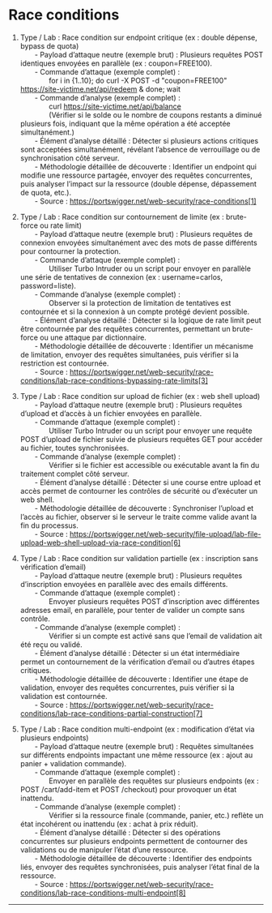 # Race conditions

1. Type / Lab : Race condition sur endpoint critique (ex : double dépense, bypass de quota)  
  - Payload d’attaque neutre (exemple brut) : Plusieurs requêtes POST identiques envoyées en parallèle (ex : coupon=FREE100).  
  - Commande d’attaque (exemple complet) :  
    for i in {1..10}; do curl -X POST -d "coupon=FREE100" https://site-victime.net/api/redeem & done; wait  
  - Commande d’analyse (exemple complet) :  
    curl https://site-victime.net/api/balance  
    (Vérifier si le solde ou le nombre de coupons restants a diminué plusieurs fois, indiquant que la même opération a été acceptée simultanément.)  
  - Élément d’analyse détaillé : Détecter si plusieurs actions critiques sont acceptées simultanément, révélant l’absence de verrouillage ou de synchronisation côté serveur.  
  - Méthodologie détaillée de découverte : Identifier un endpoint qui modifie une ressource partagée, envoyer des requêtes concurrentes, puis analyser l’impact sur la ressource (double dépense, dépassement de quota, etc.).  
  - Source : https://portswigger.net/web-security/race-conditions[1]

2. Type / Lab : Race condition sur contournement de limite (ex : brute-force ou rate limit)  
  - Payload d’attaque neutre (exemple brut) : Plusieurs requêtes de connexion envoyées simultanément avec des mots de passe différents pour contourner la protection.  
  - Commande d’attaque (exemple complet) :  
    Utiliser Turbo Intruder ou un script pour envoyer en parallèle une série de tentatives de connexion (ex : username=carlos, password=liste).  
  - Commande d’analyse (exemple complet) :  
    Observer si la protection de limitation de tentatives est contournée et si la connexion à un compte protégé devient possible.  
  - Élément d’analyse détaillé : Détecter si la logique de rate limit peut être contournée par des requêtes concurrentes, permettant un brute-force ou une attaque par dictionnaire.  
  - Méthodologie détaillée de découverte : Identifier un mécanisme de limitation, envoyer des requêtes simultanées, puis vérifier si la restriction est contournée.  
  - Source : https://portswigger.net/web-security/race-conditions/lab-race-conditions-bypassing-rate-limits[3]

3. Type / Lab : Race condition sur upload de fichier (ex : web shell upload)  
  - Payload d’attaque neutre (exemple brut) : Plusieurs requêtes d’upload et d’accès à un fichier envoyées en parallèle.  
  - Commande d’attaque (exemple complet) :  
    Utiliser Turbo Intruder ou un script pour envoyer une requête POST d’upload de fichier suivie de plusieurs requêtes GET pour accéder au fichier, toutes synchronisées.  
  - Commande d’analyse (exemple complet) :  
    Vérifier si le fichier est accessible ou exécutable avant la fin du traitement complet côté serveur.  
  - Élément d’analyse détaillé : Détecter si une course entre upload et accès permet de contourner les contrôles de sécurité ou d’exécuter un web shell.  
  - Méthodologie détaillée de découverte : Synchroniser l’upload et l’accès au fichier, observer si le serveur le traite comme valide avant la fin du processus.  
  - Source : https://portswigger.net/web-security/file-upload/lab-file-upload-web-shell-upload-via-race-condition[6]

4. Type / Lab : Race condition sur validation partielle (ex : inscription sans vérification d’email)  
  - Payload d’attaque neutre (exemple brut) : Plusieurs requêtes d’inscription envoyées en parallèle avec des emails différents.  
  - Commande d’attaque (exemple complet) :  
    Envoyer plusieurs requêtes POST d’inscription avec différentes adresses email, en parallèle, pour tenter de valider un compte sans contrôle.  
  - Commande d’analyse (exemple complet) :  
    Vérifier si un compte est activé sans que l’email de validation ait été reçu ou validé.  
  - Élément d’analyse détaillé : Détecter si un état intermédiaire permet un contournement de la vérification d’email ou d’autres étapes critiques.  
  - Méthodologie détaillée de découverte : Identifier une étape de validation, envoyer des requêtes concurrentes, puis vérifier si la validation est contournée.  
  - Source : https://portswigger.net/web-security/race-conditions/lab-race-conditions-partial-construction[7]

5. Type / Lab : Race condition multi-endpoint (ex : modification d’état via plusieurs endpoints)  
  - Payload d’attaque neutre (exemple brut) : Requêtes simultanées sur différents endpoints impactant une même ressource (ex : ajout au panier + validation commande).  
  - Commande d’attaque (exemple complet) :  
    Envoyer en parallèle des requêtes sur plusieurs endpoints (ex : POST /cart/add-item et POST /checkout) pour provoquer un état inattendu.  
  - Commande d’analyse (exemple complet) :  
    Vérifier si la ressource finale (commande, panier, etc.) reflète un état incohérent ou inattendu (ex : achat à prix réduit).  
  - Élément d’analyse détaillé : Détecter si des opérations concurrentes sur plusieurs endpoints permettent de contourner des validations ou de manipuler l’état d’une ressource.  
  - Méthodologie détaillée de découverte : Identifier des endpoints liés, envoyer des requêtes synchronisées, puis analyser l’état final de la ressource.  
  - Source : https://portswigger.net/web-security/race-conditions/lab-race-conditions-multi-endpoint[8]

---
